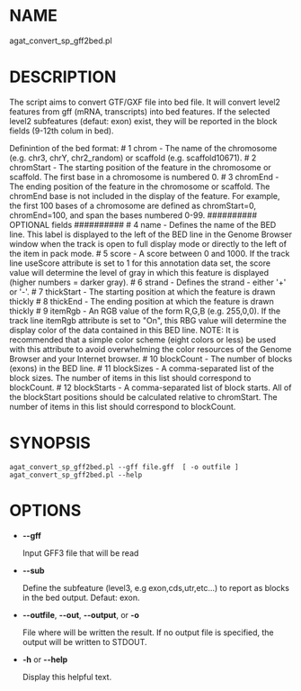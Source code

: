 # NAME

agat\_convert\_sp\_gff2bed.pl

# DESCRIPTION

The script aims to convert GTF/GXF file into bed file.
It will convert level2 features from gff (mRNA, transcripts) into bed features.
If  the selected level2 subfeatures (defaut: exon) exist, they will be reported
in the block fields (9-12th colum in bed).

Definintion of the bed format:
\# 1 chrom - The name of the chromosome (e.g. chr3, chrY, chr2\_random) or scaffold (e.g. scaffold10671).
\# 2 chromStart - The starting position of the feature in the chromosome or scaffold. The first base in a chromosome is numbered 0.
\# 3 chromEnd - The ending position of the feature in the chromosome or scaffold. The chromEnd base is not included in the display of the feature. For example, the first 100 bases of a chromosome are defined as chromStart=0, chromEnd=100, and span the bases numbered 0-99.
\########## OPTIONAL fields ##########
\# 4 name - Defines the name of the BED line. This label is displayed to the left of the BED line in the Genome Browser window when the track is open to full display mode or directly to the left of the item in pack mode.
\# 5 score - A score between 0 and 1000. If the track line useScore attribute is set to 1 for this annotation data set, the score value will determine the level of gray in which this feature is displayed (higher numbers = darker gray).
\# 6 strand - Defines the strand - either '+' or '-'.
\# 7 thickStart - The starting position at which the feature is drawn thickly
\# 8 thickEnd - The ending position at which the feature is drawn thickly
\# 9 itemRgb - An RGB value of the form R,G,B (e.g. 255,0,0). If the track line itemRgb attribute is set to "On", this RBG value will determine the display color of the data contained in this BED line. NOTE: It is recommended that a simple color scheme (eight colors or less) be used with this attribute to avoid overwhelming the color resources of the Genome Browser and your Internet browser.
\# 10 blockCount - The number of blocks (exons) in the BED line.
\# 11 blockSizes - A comma-separated list of the block sizes. The number of items in this list should correspond to blockCount.
\# 12 blockStarts - A comma-separated list of block starts. All of the blockStart positions should be calculated relative to chromStart. The number of items in this list should correspond to blockCount.

# SYNOPSIS

```
agat_convert_sp_gff2bed.pl --gff file.gff  [ -o outfile ]
agat_convert_sp_gff2bed.pl --help
```

# OPTIONS

- **--gff**

    Input GFF3 file that will be read

- **--sub**

    Define the subfeature (level3, e.g exon,cds,utr,etc...) to report as blocks in the bed output.
    Defaut: exon.

- **--outfile**, **--out**, **--output**, or **-o**

    File where will be written the result. If no output file is specified, the output will be written to STDOUT.

- **-h** or **--help**

    Display this helpful text.

